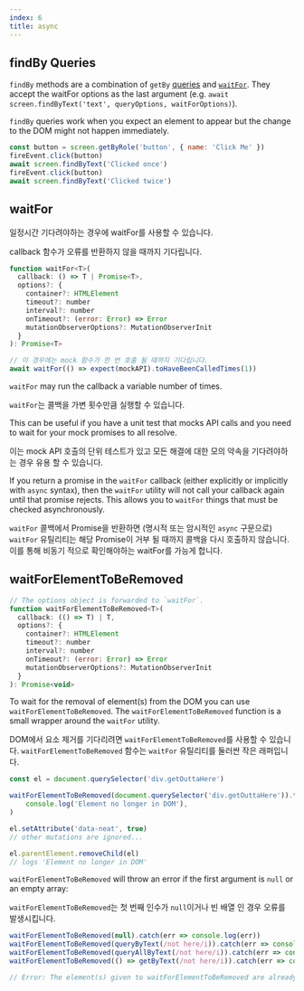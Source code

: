 ```yaml
---
index: 6
title: async
---
```






## findBy Queries

`findBy` methods are a combination of `getBy` [queries](https://testing-library.com/docs/queries/about#types-of-queries) and [`waitFor`](https://testing-library.com/docs/dom-testing-library/api-async#waitfor). They accept the waitFor options as the last argument (e.g. `await screen.findByText('text', queryOptions, waitForOptions)`).

`findBy` queries work when you expect an element to appear but the change to the DOM might not happen immediately.

```js
const button = screen.getByRole('button', { name: 'Click Me' })
fireEvent.click(button)
await screen.findByText('Clicked once')
fireEvent.click(button)
await screen.findByText('Clicked twice')
```



## waitFor

일정시간 기다려야하는 경우에 waitFor를 사용할 수 있습니다.

callback 함수가 오류를 반환하지 않을 때까지 기다립니다.

```js
function waitFor<T>(
  callback: () => T | Promise<T>,
  options?: {
    container?: HTMLElement
    timeout?: number
    interval?: number
    onTimeout?: (error: Error) => Error
    mutationObserverOptions?: MutationObserverInit
  }
): Promise<T>
```

```js
// 이 경우에는 mock 함수가 한 번 호출 될 때까지 기다립니다.
await waitFor(() => expect(mockAPI).toHaveBeenCalledTimes(1))
```

`waitFor` may run the callback a variable number of times.

`waitFor`는 콜백을 가변 횟수만큼 실행할 수 있습니다.



This can be useful if you have a unit test that mocks API calls and you need to wait for your mock promises to all resolve.

이는 mock API 호출의 단위 테스트가 있고 모든 해결에 대한 모의 약속을 기다려야하는 경우 유용 할 수 있습니다.

If you return a promise in the `waitFor` callback (either explicitly or implicitly with `async` syntax), then the `waitFor` utility will not call your callback again until that promise rejects. This allows you to `waitFor` things that must be checked asynchronously.

`waitFor` 콜백에서 Promise을 반환하면 (명시적 또는 암시적인 `async` 구문으로) `waitFor` 유틸리티는 해당 Promise이 거부 될 때까지 콜백을 다시 호출하지 않습니다. 이를 통해 비동기 적으로 확인해야하는 waitFor를 가능게 합니다.



## waitForElementToBeRemoved

```js
// The options object is forwarded to `waitFor`.
function waitForElementToBeRemoved<T>(
  callback: (() => T) | T,
  options?: {
    container?: HTMLElement
    timeout?: number
    interval?: number
    onTimeout?: (error: Error) => Error
    mutationObserverOptions?: MutationObserverInit
  }
): Promise<void>
```

To wait for the removal of element(s) from the DOM you can use `waitForElementToBeRemoved`. The `waitForElementToBeRemoved` function is a small wrapper around the `waitFor` utility.

DOM에서 요소 제거를 기다리려면 `waitForElementToBeRemoved`를 사용할 수 있습니다. `waitForElementToBeRemoved` 함수는 `waitFor` 유틸리티를 둘러싼 작은 래퍼입니다.

```js
const el = document.querySelector('div.getOuttaHere')

waitForElementToBeRemoved(document.querySelector('div.getOuttaHere')).then(() =>
    console.log('Element no longer in DOM'),
)

el.setAttribute('data-neat', true)
// other mutations are ignored...

el.parentElement.removeChild(el)
// logs 'Element no longer in DOM'
```

`waitForElementToBeRemoved` will throw an error if the first argument is `null` or an empty array:

`waitForElementToBeRemoved`는 첫 번째 인수가 `null`이거나 빈 배열 인 경우 오류를 발생시킵니다.

```js
waitForElementToBeRemoved(null).catch(err => console.log(err))
waitForElementToBeRemoved(queryByText(/not here/i)).catch(err => console.log(err))
waitForElementToBeRemoved(queryAllByText(/not here/i)).catch(err => console.log(err))
waitForElementToBeRemoved(() => getByText(/not here/i)).catch(err => console.log(err))

// Error: The element(s) given to waitForElementToBeRemoved are already removed. waitForElementToBeRemoved requires that the element(s) exist(s) before waiting for removal.
```

